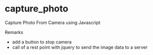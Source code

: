 # capture_photo
Capture Photo From Camera using Javascript

Remarks
* add a button to stop camera
* call of a rest point with jquery to send the image data to a server
